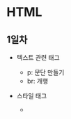 # HTML

## 1일차
- 텍스트 관련 태그
    - p: 문단 만들기
    - br: 개행

- 스타일 태그
    - <style> 태그안에 디자인요소 작성
    - css 파일에 스타일을 정의하고 css 파일을 불러와 스타일을 꾸밀 수도 있다
    ```html
    <link rel="stylesheet" href="style.css"/>
    <!--rel: 속성, stylesheet: 값
            href: 속성, 위치경로-->
    ```

- a 태그
    - anchor 태그는 다른 웹페이지난 웹페이지 내부의 특정한 위치로 이동
    href 속성을 사용한다(이동할 위치)
    target 속성을 사용하면 새로운 창이 열리면서 이동된다
    - a 태그는 웹페이지로 이동하거나 웹페이지내부로도 이동이 가능하다
    - '#' : 웹표준에 따른 빈 링크를 나타낸다

## 2일차
- img, audio, video 태그

- li, ul 관련 태그

- 테이블 태그
    - table 태그로 테이블을 만든다
    tr 태그로 한 행을 구성하고 th 태그로 제목, td 태그로 셀을 작성한다
    border 속성을 사용하여 테두리를 만든다
    ```html
    <table border="1">
            <tr>
                <th colspan="2">지역별 홍차</th>
            </tr>
            <tr>
                <th rowspan="3">중국</th>
                <td>정산소총</td>
            </tr>
            <tr><td>기문</td></tr>
            <tr><td>운남</td></tr>
            <tr>
                <th rowspan="4">인도 및 스리랑카</th>
                <td>아삼</td>
            </tr>
            <tr><td>실론</td></tr>
            <tr><td>다질링</td></tr>
            <tr><td>닐기리</td></tr>
        </table>
    ```

## 3일차
- Fom 태그
    - method
        - get: 주소 url의 끝에 폼데이터를 실어 보낸다(간단하지만 보안에 취약)
        - post: 몸체에 폼데이터를 실어보낸다(어렵지만 보안에 좋다)
    - input
    - label
    - select
    ```html
        <form>
        <label for="name">user</label>
        <input type="text" id="name">
        <label for="tel">tel</label>
        <input type="tel" id="tel" placeholder="전화번호를 입력하세요">
        <hr>
        <input type="email"><br>
        <input type="color"><br>
        <input type="date"><br>
        <input type="search">
    </form>
    ```

## 4일차
- css 기초
    - css 적용 우선순위
        1. 속성값 뒤에 !important
        2. style을 직접 지정한 속성(인라인 속성)
        3. #id로 지정한 속성
        4. 태그로 지정한 속성
        5. 상위 객체에 의해 상속된 속성

- 태그 선택자
    - *(전체 선택자)
    - #(id): 중복 불가
    - .(class): 중복 가능

- 시멘틱 태그

- 블록요소, 인라인 요소
    1. 블록요소 태그 
        - html, body, div, p, ul, ol, li, dl, dt, dd ...
        - 기본 가로 공간의 크기가 부모태그와 동일하게 인식
        - 연속해서 작성하면 세로 배열
        - 공간값이 적용됨(w,h)
    2. 인라인 요소 태그
        - a, span, strong, i, em ...
        - 기본 가로 공간의 크기가 안쪽에 포함된 내용만큼만 인식(컨텐츠)
        - 연속해서 작성하면 가로 배열
    3. 인라인 블록 요소 태그
        - img, input, button ...
        - 기본 가로 공간의 크기가 안쪽에 포함된 내용만큼만 인식
        - 연속해서 작성하면 가로 배열
        - 공간값이 적용됨

## 5일차
- 반응 선택자
    - 사용자의 반응으로 hover와 active 상태가 만들어 진다.
    마우스 커서 올리기 - hover, 클릭 - active 적용

- 속성 선택자 : 선택자[속성=값]

- 상태 선택자 : 입력양식의 상태를 선택
    - :checked - 체크상태의  input 태그 선택
    :focus - 포커스를 맞춘 input
    :enabled - 사용가능한 input
    :disabled - 사용 불가능한 input

- 구조 선택자 : 특정 위치에 있는 태그를 선택할 때 사용

## 6일차
- flex
    - vh : view height : 화면에 보이는 공간을 기준 */
    - flex-direction : 기준축을 정의
    - row, row-reverse, column, column-reverse 
    - justify-content : 중심축에서 아이템의 배치를 담당
    - flex-start, flex-end, center, space-around
    - align-items : 반대축에서 아이템을 배치하는 속성

- grid
    -  display : grid를 사용하면 그리드 박스를 사용하는데,
    부모컨테이너를 grid 지정하면 자식은 grid cell이 된다
    - grid 속성 : grid-template-columns, grid-template-row, grid-template-areas
    - grid-template-columns : 100px 100px 100px -> 100px 3개 만듬
    - grid cell 속성 : grid-column-start, grid-column-end, grid-row-start, grid-row-end, 
    - repeat 키워드로 반복횟수를 설정
    - grid-template-columns:repeat(5, 20%)
    - grid-template-columns:repeat(5, 1fr)
    - grid-template-columns:repeat(5, 100px)
    - grid-auto-rows:minmax(150px, autp) -> 각 컬럼의 아이템의 크기가 다른 경우 최소높이는 150px, 너비 자동으로 늘림

## 자습 예제

- 슬라이드 바 만들기

    <img src="https://github.com/vinca0224/HTML/blob/main/output/gif01.gif" width="730">

- 회전하는 사각형 만들기

    <img src="https://github.com/vinca0224/HTML/blob/main/output/gif02.gif" width="730">

- 사각형 애니메이션 만들기

    <img src="https://github.com/vinca0224/HTML/blob/main/output/gif03.gif" width="730">

- 움직이는 애니메이션 만들기

    <img src="https://github.com/vinca0224/HTML/blob/main/output/gif04.gif" width="730">

- 주사위 1

    <img src="https://github.com/vinca0224/HTML/blob/main/output/gif05.gif" width="730">

- 주사위 2

    <img src="https://github.com/vinca0224/HTML/blob/main/output/gif06.gif" width="730">


